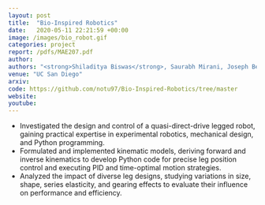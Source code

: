 ```yaml
---
layout: post
title:  "Bio-Inspired Robotics"
date:   2020-05-11 22:21:59 +00:00
image: /images/bio_robot.gif
categories: project
report: /pdfs/MAE207.pdf
author: 
authors: "<strong>Shiladitya Biswas</strong>, Saurabh Mirani, Joseph Bell, James Salem"
venue: "UC San Diego"
arxiv: 
code: https://github.com/notu97/Bio-Inspired-Robotics/tree/master
website: 
youtube: 
---
```

- Investigated the design and control of a quasi-direct-drive legged robot, gaining practical expertise in experimental robotics, mechanical design, and Python programming.
- Formulated and implemented kinematic models, deriving forward and inverse kinematics to develop Python code for precise leg position control and executing PID and time-optimal motion strategies.
- Analyzed the impact of diverse leg designs, studying variations in size, shape, series elasticity, and gearing effects to evaluate their influence on performance and efficiency.
